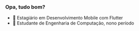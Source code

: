 ### Opa, tudo bom?
- 🔭 Estagiário em Desenvolvimento Mobile com Flutter
- 🌱 Estudante de Engenharia de Computação, nono período
